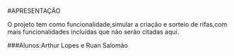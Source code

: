 #APRESENTAÇÃO

O projeto tem como funcionalidade,simular a criação e sorteio de rifas,com mais funcionalidades incluídas que não serão citadas aqui.

###Alunos:Arthur Lopes e Ruan Salomão